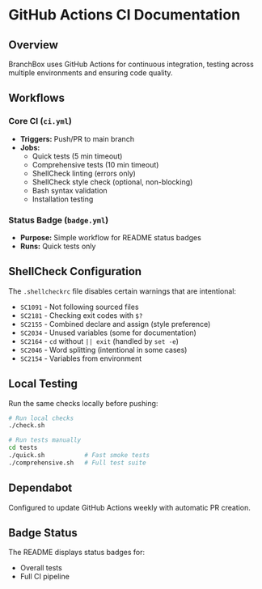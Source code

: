 # GitHub Actions CI Documentation

## Overview

BranchBox uses GitHub Actions for continuous integration, testing across multiple environments and ensuring code quality.

## Workflows

### Core CI (`ci.yml`)
- **Triggers:** Push/PR to main branch
- **Jobs:**
  - Quick tests (5 min timeout)
  - Comprehensive tests (10 min timeout)  
  - ShellCheck linting (errors only)
  - ShellCheck style check (optional, non-blocking)
  - Bash syntax validation
  - Installation testing

### Status Badge (`badge.yml`)
- **Purpose:** Simple workflow for README status badges
- **Runs:** Quick tests only

## ShellCheck Configuration

The `.shellcheckrc` file disables certain warnings that are intentional:

- `SC1091` - Not following sourced files
- `SC2181` - Checking exit codes with `$?`
- `SC2155` - Combined declare and assign (style preference)
- `SC2034` - Unused variables (some for documentation)
- `SC2164` - `cd` without `|| exit` (handled by `set -e`)
- `SC2046` - Word splitting (intentional in some cases)
- `SC2154` - Variables from environment

## Local Testing

Run the same checks locally before pushing:

```bash
# Run local checks
./check.sh

# Run tests manually
cd tests
./quick.sh           # Fast smoke tests
./comprehensive.sh   # Full test suite
```

## Dependabot

Configured to update GitHub Actions weekly with automatic PR creation.

## Badge Status

The README displays status badges for:
- Overall tests
- Full CI pipeline
